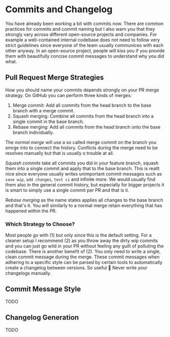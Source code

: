 # Commits and Changelog

You have already been working a bit with commits now.
There are common practices for commits and commit naming but I also warn you
that they strongly vary across different open-source projects and companies.
For example a well-contained internal codebase does not need to follow very
strict guidelines since everyone of the team usually communices with each other
anyway.
In an open-source project, people will kiss you if you provide them with
beautifully concise commit messages to understand why you did what.

## Pull Request Merge Strategies

How you should name your commits depends strongly on your PR merge strategy.
On GitHub you can perform three kinds of merges:

1. Merge commit: Add all commits from the head branch to the base branch with a
   merge commit.
2. Squash merging: Combine all commits from the head branch into a single commit
   in the base branch.
3. Rebase merging: Add all commits from the head branch onto the base branch
   individually.

The *normal merge* will use a so called merge commit on the branch you emrge into
to connect the history.
Conflicts during the merge need to be resolves manually but that is usually
o trouble at all.

*Squash commits* take all commits you did in your feature branch, squash them
into a single commit and apply that to the base branch.
This is reallt nice since everyone usually writes unimportant commit messages
such as `save wip`, `add changes`, `test ci` and infinite more.
We would usually find them also in the general commit history, but especially
for bigger projects it is smart to simply use a single commit per PR and that
is it.

*Rebase merging* as the name states applies all changes to the base branch and
that's it. You will similarly to a normal merge retain everything that has
happened within the PR.

### Which Strategy to Choose?

Most people go with (1) but only since this is the default setting.
For a cleaner setup I recommend (2) as you throw away the dirty wip commits
and you can just go wild in your PR without feeling any guilt of polluting the
codebase.
There is another benefit of (2).
You only need to write a single, clean commit message during the merge.
These commit messages when adhering to a specific style can be parsed by certain
tools to automatically create a changelog between versions.
So useful 👀 Never write your changelogs manually.

## Commit Message Style

TODO

## Changelog Generation

TODO
